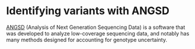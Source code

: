# Identifying variants with ANGSD

[ANGSD](http://www.popgen.dk/angsd/index.php/ANGSD) (Analysis of Next Generation Sequencing Data) is a software that was developed to analyze low-coverage sequencing data, and notably has many methods designed for accounting for genotype uncertainty. 


